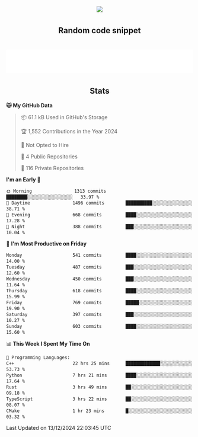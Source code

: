 <h1 align="center"><img src="https://readme-typing-svg.demolab.com?font=JetBrains+Mono&duration=3000&pause=1500&color=FE8019&center=true&multiline=true&repeat=false&random=false&width=600&height=60&lines=Welcome+to+my+page!;I'm+currently+learning+C%2C+Rust+and+C%2B%2B"></h1>

<h2 align="center">Random code snippet</h2>

<h1 align="center"><img src="assets/code_snippet.svg"></h1>

<h2 align="center">Stats</h2>

<!--START_SECTION:waka-->
**🐱 My GitHub Data** 

> 📦 61.1 kB Used in GitHub's Storage 
 > 
> 🏆 1,552 Contributions in the Year 2024
 > 
> 🚫 Not Opted to Hire
 > 
> 📜 4 Public Repositories 
 > 
> 🔑 116 Private Repositories 
 > 
**I'm an Early 🐤** 

```text
🌞 Morning                1313 commits        ████████░░░░░░░░░░░░░░░░░   33.97 % 
🌆 Daytime                1496 commits        ██████████░░░░░░░░░░░░░░░   38.71 % 
🌃 Evening                668 commits         ████░░░░░░░░░░░░░░░░░░░░░   17.28 % 
🌙 Night                  388 commits         ███░░░░░░░░░░░░░░░░░░░░░░   10.04 % 
```
📅 **I'm Most Productive on Friday** 

```text
Monday                   541 commits         ████░░░░░░░░░░░░░░░░░░░░░   14.00 % 
Tuesday                  487 commits         ███░░░░░░░░░░░░░░░░░░░░░░   12.60 % 
Wednesday                450 commits         ███░░░░░░░░░░░░░░░░░░░░░░   11.64 % 
Thursday                 618 commits         ████░░░░░░░░░░░░░░░░░░░░░   15.99 % 
Friday                   769 commits         █████░░░░░░░░░░░░░░░░░░░░   19.90 % 
Saturday                 397 commits         ███░░░░░░░░░░░░░░░░░░░░░░   10.27 % 
Sunday                   603 commits         ████░░░░░░░░░░░░░░░░░░░░░   15.60 % 
```


📊 **This Week I Spent My Time On** 

```text
💬 Programming Languages: 
C++                      22 hrs 25 mins      █████████████░░░░░░░░░░░░   53.73 % 
Python                   7 hrs 21 mins       ████░░░░░░░░░░░░░░░░░░░░░   17.64 % 
Rust                     3 hrs 49 mins       ██░░░░░░░░░░░░░░░░░░░░░░░   09.18 % 
TypeScript               3 hrs 22 mins       ██░░░░░░░░░░░░░░░░░░░░░░░   08.07 % 
CMake                    1 hr 23 mins        █░░░░░░░░░░░░░░░░░░░░░░░░   03.32 % 
```


 Last Updated on 13/12/2024 22:03:45 UTC
<!--END_SECTION:waka-->
